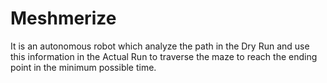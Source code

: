 # Meshmerize
It is an autonomous robot which analyze the path in the Dry Run and use this information in the Actual Run to traverse the maze to reach the ending point in the minimum possible time.
